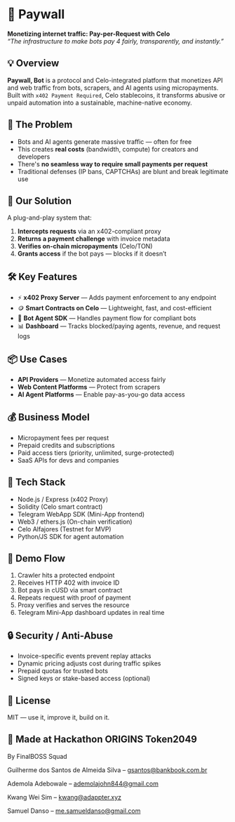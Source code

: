 # 🤖 Paywall

**Monetizing internet traffic: Pay-per-Request with Celo**  
_“The infrastructure to make bots pay 4 fairly, transparently, and instantly.”_



## 💡 Overview

**Paywall, Bot** is a protocol and Celo-integrated platform that monetizes API and web traffic from bots, scrapers, and AI agents using micropayments. Built with `x402 Payment Required`, Celo stablecoins, it transforms abusive or unpaid automation into a sustainable, machine-native economy.


## 🧩 The Problem

- Bots and AI agents generate massive traffic — often for free
- This creates **real costs** (bandwidth, compute) for creators and developers
- There's **no seamless way to require small payments per request**
- Traditional defenses (IP bans, CAPTCHAs) are blunt and break legitimate use


## 🚀 Our Solution

A plug-and-play system that:

1. **Intercepts requests** via an x402-compliant proxy
2. **Returns a payment challenge** with invoice metadata
3. **Verifies on-chain micropayments** (Celo/TON)
4. **Grants access** if the bot pays — blocks if it doesn’t


## 🛠️ Key Features

- ⚡ **x402 Proxy Server** — Adds payment enforcement to any endpoint
- 🪙 **Smart Contracts on Celo** — Lightweight, fast, and cost-efficient
- 🤖 **Bot Agent SDK** — Handles payment flow for compliant bots
- 📊 **Dashboard** — Tracks blocked/paying agents, revenue, and request logs


## 📦 Use Cases

- **API Providers** — Monetize automated access fairly
- **Web Content Platforms** — Protect from scrapers
- **AI Agent Platforms** — Enable pay-as-you-go data access


## 💰 Business Model

- Micropayment fees per request
- Prepaid credits and subscriptions
- Paid access tiers (priority, unlimited, surge-protected)
- SaaS APIs for devs and companies


## 🧠 Tech Stack

- Node.js / Express (x402 Proxy)
- Solidity (Celo smart contract)
- Telegram WebApp SDK (Mini-App frontend)
- Web3 / ethers.js (On-chain verification)
- Celo Alfajores (Testnet for MVP)
- Python/JS SDK for agent automation


## 🧪 Demo Flow

1. Crawler hits a protected endpoint
2. Receives HTTP 402 with invoice ID
3. Bot pays in cUSD via smart contract
4. Repeats request with proof of payment
5. Proxy verifies and serves the resource
6. Telegram Mini-App dashboard updates in real time


## 🔒 Security / Anti-Abuse

- Invoice-specific events prevent replay attacks
- Dynamic pricing adjusts cost during traffic spikes
- Prepaid quotas for trusted bots
- Signed keys or stake-based access (optional)


## 🧾 License

MIT — use it, improve it, build on it.


## 🧠 Made at Hackathon ORIGINS Token2049

By FinalBOSS Squad 

Guilherme dos Santos de Almeida Silva – gsantos@bankbook.com.br

Ademola Adebowale – ​​ademolajohn844@gmail.com

Kwang Wei Sim – kwang@adappter.xyz

Samuel Danso – me.samueldanso@gmail.com 
